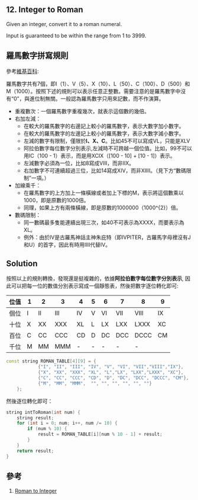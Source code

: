## 12. Integer to Roman

Given an integer, convert it to a roman numeral.

Input is guaranteed to be within the range from 1 to 3999.

## 羅馬數字拼寫規則

參考[維基百科](https://zh.wikipedia.org/wiki/%E7%BD%97%E9%A9%AC%E6%95%B0%E5%AD%97):


羅馬數字共有7個，即I（1）、V（5）、X（10）、L（50）、C（100）、D（500）和M（1000）。按照下述的規則可以表示任意正整數。需要注意的是羅馬數字中沒有“0”，與進位制無關。一般認為羅馬數字只用來記數，而不作演算。

* 重複數次：一個羅馬數字重複幾次，就表示這個數的幾倍。
* 右加左減：
	+ 在較大的羅馬數字的右邊記上較小的羅馬數字，表示大數字加小數字。
	+ 在較大的羅馬數字的左邊記上較小的羅馬數字，表示大數字減小數字。
	+ 左減的數字有限制，僅限於**I、X、C**。比如45不可以寫成VL，只能是XLV
	+ 阿拉伯數字每位數字分別表示,左減時不可跨越一個位值。比如，99不可以用IC（100 - 1）表示，而是用XCIX（[100 - 10] + [10 - 1]）表示。
	+ 左減數字必須為一位，比如8寫成VIII，而非IIX。
	+ 右加數字不可連續超過三位，比如14寫成XIV，而非XIIII。（見下方“數碼限制”一項。）
* 加線乘千：
	+ 在羅馬數字的上方加上一條橫線或者加上下標的Ⅿ，表示將這個數乘以1000，即是原數的1000倍。
	+ 同理，如果上方有兩條橫線，即是原數的1000000（1000^{2}）倍。
* 數碼限制：
	+ 同一數碼最多隻能連續出現三次，如40不可表示為XXXX，而要表示為XL。
	+ 例外：由於IV是古羅馬神話主神朱庇特（即IVPITER，古羅馬字母裡沒有J和U）的首字，因此有時用IIII代替IV。

## Solution

按照以上的規則轉換，發現還是挺複雜的，依據**阿拉伯數字每位數字分別表示**, 因此可以把每一位的數值分別表示寫成一個靜態表，然後把數字逐位轉化即可:

位值 | 1 | 2 | 3 | 4 | 5 | 6 | 7 | 8 | 9
-----|---|---|---|---|---|---|---|---|---
個位 | I | II | III | IV | V | VI | VII | VIII | IX
十位 | X | XX | XXX | XL | L | LX | LXX | LXXX | XC
百位|C|CC|CCC|CD|D|DC|DCC|DCCC|CM
千位|M|MM|MMM|-|-|-|-|-


```cpp
const string ROMAN_TABLE[4][9] = {
            {"I", "II", "III", "IV", "V", "VI", "VII","VIII","IX"},
            {"X", "XX", "XXX", "XL", "L","LX", "LXX","LXXX", "XC"},
            {"C", "CC", "CCC", "CD", "D", "DC", "DCC", "DCCC", "CM"},
            {"M", "MM", "MMM",  "", "", "", "", "", ""}
    };
```

然後逐位轉化即可：

```cpp
string intToRoman(int num) {
    string result;
    for (int i = 0; num; i++, num /= 10) {
	    if (num % 10) {
		    result = ROMAN_TABLE[i][num % 10 - 1] + result;
	    }
    }
    return result;
}
```

## 參考

1. [Roman to Integer](../RomantoInteger)
